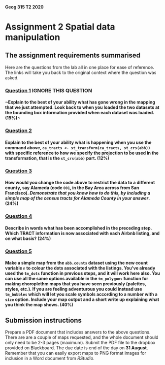#### Geog 315 T2 2020
# Assignment 2 Spatial data manipulation
## The assignment requirements summarised
Here are the questions from the lab all in one place for ease of reference. The links will take you back to the original context where the question was asked.

### [**Question 1**](spatial-data-manipulation-02-map-projections.md#question-1) IGNORE THIS QUESTION
#### ~Explain to the best of your ability what has gone wrong in the mapping that we just attempted. Look back to when you loaded the two datasets at the bounding box information provided when each dataset was loaded. (15%)~

### [**Question 2**](spatial-data-manipulation-02-map-projections.md#question-2)
#### Explain to the best of your ability what is happening when you use the command above,  `ca_tracts <- st_transform(ca_tracts, st_crs(abb))` with specific reference to how we specify the projection to be used in the transformation, that is the `st_crs(abb)` part. (12%)

### [**Question 3**](spatial-data-manipulation-03-spatial-joins.md#question-3)
#### How would you change the code above to restrict the data to a different county, say Alameda (code `001`, in the Bay Area across from San Francisco). *Demonstrate that you know how to do this, by including a simple map of the census tracts for Alameda County in your answer*. (24%)

### [**Question 4**](spatial-data-manipulation-03-spatial-joins.md#question-4)
#### Describe in words what has been accomplished in the preceding step. Which TRACT information is now associated with each Airbnb listing, and on what basis? (24%)

### [**Question 5**](spatial-data-manipulation-03-spatial-joins.md#question-5)
#### Make a simple map from the `abb.counts` dataset using the new count variable `n` to colour the dots associated with the listings. You've already used the `tm_dots` function in previous steps, and it will work here also. You can use all the same options available in the `tm_polygons` function for making choroplethm maps that you have seen previously (palettes, styles, etc.). If you are feeling adventurous you could instead use `tm_bubbles` which will let you scale symbols according to a number with a `size` option. Include your map output and a short write up explaining what you think the map shows. (40%)

## Submission instructions
Prepare a PDF document that includes answers to the above questions. There are are a couple of maps requested, and the whole document should only need to be 2-3 pages (maximum). Submit the PDF file to the dropbox provided on Blackboard. The due date is end of the day on **31 August**. Remember that you can easily export maps to PNG format images for inclusion in a Word document from *RStudio*.
